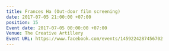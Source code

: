 ```yaml
---
title: Frances Ha (Out-door film screening)
date: 2017-07-05 21:00:00 +07:00
position: 15
Event date: 2017-07-05 00:00:00 +07:00
Venue: The Creative Artillery
Event URL: https://www.facebook.com/events/1459224287456702
---
```


